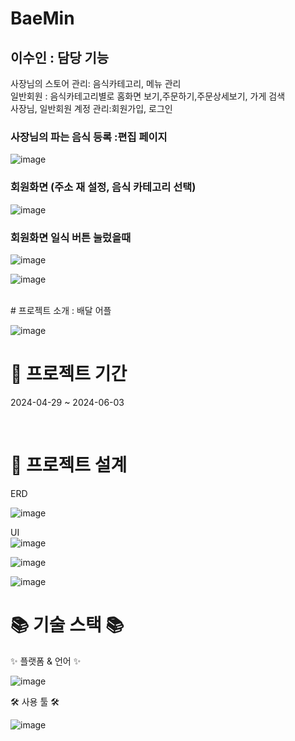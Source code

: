 

# BaeMin


 ## 이수인 : 담당 기능
사장님의 스토어 관리: 음식카테고리, 메뉴 관리
<br>
일반회원 : 음식카테고리별로 홈화면 보기,주문하기,주문상세보기, 가게 검색
<br>
사장님, 일반회원 계정 관리:회원가입, 로그인
<br>
 ### 사장님의 파는 음식 등록 :편집 페이지

![image](https://github.com/user-attachments/assets/8af2ddb8-bc26-4547-bdfb-4b0438b12cef)

### 회원화면 (주소 재 설정, 음식 카테고리 선택)
![image](https://github.com/user-attachments/assets/9d170a02-a189-4e4c-93a2-aa28058f556a)


### 회원화면 일식 버튼 눌렀을때
![image](https://github.com/user-attachments/assets/081f2e64-2e5d-40e9-9b78-3510628b14ee)

![image](https://github.com/user-attachments/assets/614cb95e-cfe7-4f1f-ac69-22621800b7dc)



<br>
 # 프로젝트 소개 : 배달 어플 

![image](https://github.com/user-attachments/assets/c0645535-5975-4114-ac52-8df3c3d0294c)





 #  📅 프로젝트 기간
2024-04-29 ~ 2024-06-03


<br>

 # 🧱 프로젝트 설계

ERD

![image](https://github.com/user-attachments/assets/69055350-5885-446a-ae28-f746ab669241)


UI  
![image](https://github.com/user-attachments/assets/05985b3b-d3e5-42cb-a7f4-fda8b817040d)



![image](https://github.com/user-attachments/assets/b178ad31-7f22-4765-9e05-c55a7ef4bb1d)

![image](https://github.com/user-attachments/assets/0ff79c11-6d8b-4f23-a29d-2d2c81f397a8)







 # 📚 기술 스택 📚
✨ 플랫폼 & 언어 ✨

![image](https://github.com/user-attachments/assets/21e67bd2-b816-4b16-86bb-0cb5b83d1997)



   


🛠 사용 툴 🛠

![image](https://github.com/user-attachments/assets/2601a8c3-fe2e-42d6-bb59-bd1f366c410a)













 

